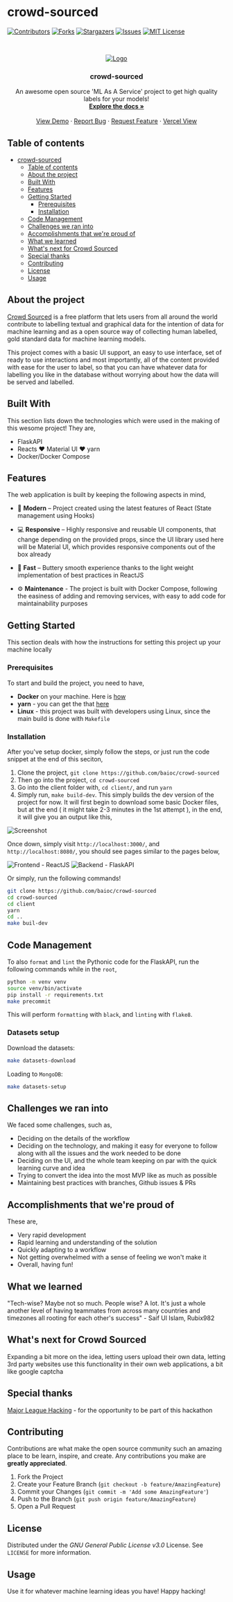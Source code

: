 # crowd-sourced

<!-- PROJECT SHIELDS -->
[![Contributors][contributors-shield]][contributors-url]
[![Forks][forks-shield]][forks-url]
[![Stargazers][stars-shield]][stars-url]
[![Issues][issues-shield]][issues-url]
[![MIT License][license-shield]][license-url]

<!-- PROJECT LOGO -->
<br />
<p align="center">
  <a href="https://github.com/baioc/crowd-sourced">
    <img src="assets/img/1.png" alt="Logo">
  </a>  

  <h3 align="center">crowd-sourced</h3>
  <p align="center">
    An awesome open source 'ML As A Service' project to get high quality labels for your models!
    <br />
    <a href="https://github.com/baioc/crowd-sourced"><strong>Explore the docs »</strong></a>
    <br />
    <br />
    <a href="https://github.com/baioc/crowd-sourced">View Demo</a>
    ·
    <a href="https://github.com/baioc/crowd-sourced/issues">Report Bug</a>
    ·
    <a href="https://github.com/baioc/crowd-sourced/issues">Request Feature</a>
    ·
    <a href="https://crowd-sourced.vercel.app/">Vercel View</a>
  </p>
</p>

## Table of contents

- [crowd-sourced](#crowd-sourced)
  - [Table of contents](#table-of-contents)
  - [About the project](#about-the-project)
  - [Built With](#built-with)
  - [Features](#features)
  - [Getting Started](#getting-started)
    - [Prerequisites](#prerequisites)
    - [Installation](#installation)
  - [Code Management](#code-management)
  - [Challenges we ran into](#challenges-we-ran-into)
  - [Accomplishments that we're proud of](#accomplishments-that-were-proud-of)
  - [What we learned](#what-we-learned)
  - [What's next for Crowd Sourced](#whats-next-for-crowd-sourced)
  - [Special thanks](#special-thanks)
  - [Contributing](#contributing)
  - [License](#license)
  - [Usage](#usage)

## About the project

[Crowd Sourced][Crowd Sourced] is a free platform that lets users from all around the world contribute to labelling textual and graphical data for the intention of data for machine learning and as a open source way of collecting human labelled, gold standard data for machine learning models.

This project comes with a basic UI support, an easy to use interface, set of ready to use interactions and most importantly, all of the content provided with ease for the user to label, so that you can have whatever data for labelling you like in the database without worrying about how the data will be served and labelled.

## Built With

This section lists down the technologies which were used in the making of this wesome project! They are,

- FlaskAPI
- Reacts :heart: Material UI :heart: yarn
- Docker/Docker Compose

## Features

The web application is built by keeping the following aspects in mind,

- 🎁 **Modern** – Project created using the latest features of React (State management using Hooks)

- 💻 **Responsive** – Highly responsive and reusable UI components, that change depending on the provided props, since the UI library used here will be Material UI, which provides responsive components out of the box already

- 🚀 **Fast** – Buttery smooth experience thanks to the light weight implementation of best practices in ReactJS

- ⚙️ **Maintenance** - The project is built with Docker Compose, following the easiness of adding and removing services, with easy to add code for maintainability purposes

<!-- GETTING STARTED -->
## Getting Started

This section deals with how the instructions for setting this project up your machine locally

### Prerequisites

To start and build the project, you need to have,

- **Docker** on your machine. Here is [how](https://docs.docker.com/engine/install/!)
- **yarn** - you can get the that [here](https://classic.yarnpkg.com/en/docs/install/#debian-stable)
- **Linux** - this project was built with developers using Linux, since the main build is done with `Makefile`

### Installation

After you've setup docker, simply follow the steps, or just run the code snippet at the end of this seciton,

1. Clone the project, `git clone https://github.com/baioc/crowd-sourced`
2. Then go into the project, `cd crowd-sourced`
3. Go into the client folder with, `cd client/`, and run `yarn`
4. Simply run, `make build-dev`. This simply builds the dev version of the project for now. It will first begin to download some basic Docker files, but at the end ( it might take 2-3 minutes in the 1st attempt ), in the end, it will give you an output like this,

![Screenshot](https://user-images.githubusercontent.com/41635766/121229186-16a5f280-c8a7-11eb-9b16-4358c7522d33.png)

Once down, simply visit `http://localhost:3000/`, and `http://localhost:8080/`, you should see pages similar to the pages below,

![Frontend - ReactJS](https://user-images.githubusercontent.com/41635766/121229326-39380b80-c8a7-11eb-8772-352a2408c2c8.png)
![Backend - FlaskAPI](https://user-images.githubusercontent.com/41635766/121229357-4228dd00-c8a7-11eb-9d97-8795f882603b.png)

Or simply, run the following commands!

```bash
git clone https://github.com/baioc/crowd-sourced
cd crowd-sourced
cd client
yarn
cd ..
make buil-dev
```

## Code Management

To also `format` and `lint` the Pythonic code for the FlaskAPI, run the following commands while in the `root`,

```bash
python -m venv venv
source venv/bin/activate
pip install -r requirements.txt
make precommit
```

This will perform `formatting` with `black`, and `linting` with `flake8`.

### Datasets setup

Download the datasets:
```bash
make datasets-download
```

Loading to `MongoDB`:
```bash
make datasets-setup
```

## Challenges we ran into

We faced some challenges, such as,

- Deciding on the details of the workflow
- Deciding on the technology, and making it easy for everyone to follow along with all the issues and the work needed to be done
- Deciding on the UI, and the whole team keeping on par with the quick learning curve and idea
- Trying to convert the idea into the most MVP like as much as possible
- Maintaining best practices with branches, Github issues & PRs

## Accomplishments that we're proud of

These are,
- Very rapid development
- Rapid learning and understanding of the solution
- Quickly adapting to a workflow
- Not getting overwhelmed with a sense of feeling we won't  make it
- Overall, having fun!

## What we learned

"Tech-wise? Maybe not so much. People wise? A lot. It's just a whole another level of having teammates from across many countries and timezones all rooting for each other's success" - Saif Ul Islam, Rubix982

## What's next for Crowd Sourced

Expanding a bit more on the idea, letting users upload their own data, letting 3rd party websites use this functionality in their own web applications, a bit like google captcha

## Special thanks

[Major League Hacking][MLH] - for the opportunity to be part of this hackathon

<!-- CONTRIBUTING -->
## Contributing

Contributions are what make the open source community such an amazing place to be learn, inspire, and create. Any contributions you make are **greatly appreciated**.

1. Fork the Project
2. Create your Feature Branch (`git checkout -b feature/AmazingFeature`)
3. Commit your Changes (`git commit -m 'Add some AmazingFeature'`)
4. Push to the Branch (`git push origin feature/AmazingFeature`)
5. Open a Pull Request

<!-- LICENSE -->
## License

Distributed under the *GNU General Public License v3.0* License. See `LICENSE` for more information.

## Usage

Use it for whatever machine learning ideas you have! Happy hacking!

<!-- prettier-ignore-start -->
[axios]: https://github.com/axios/axios
[antd]: https://github.com/ant-design/ant-design
[react-awesome-reveal]: https://www.npmjs.com/package/react-awesome-reveal
[styled-componets]: https://github.com/styled-components/styled-components
[Crowd Sourced]: https://github.com/baioc/crowd-sourced
[MLH]: https://mlh.io/
<!-- prettier-ignore-end -->

<!-- MARKDOWN LINKS & IMAGES -->
<!-- https://www.markdownguide.org/basic-syntax/#reference-style-links -->
[contributors-shield]: https://img.shields.io/github/contributors/baioc/crowd-sourced.svg?style=for-the-badge
[contributors-url]: https://github.com/baioc/crowd-sourced/graphs/contributors
[forks-shield]: https://img.shields.io/github/forks/baioc/crowd-sourced.svg?style=for-the-badge
[forks-url]: https://github.com/baioc/crowd-sourced/network/members
[stars-shield]: https://img.shields.io/github/stars/baioc/crowd-sourced.svg?style=for-the-badge
[stars-url]: https://github.com/baioc/crowd-sourced/stargazers
[issues-shield]: https://img.shields.io/github/issues/baioc/crowd-sourced.svg?style=for-the-badge
[issues-url]: https://github.com/baioc/crowd-sourced/issues
[license-shield]: https://img.shields.io/github/license/baioc/crowd-sourced.svg?style=for-the-badge
[license-url]: https://github.com/baioc/crowd-sourced/blob/master/LICENSE.txt
